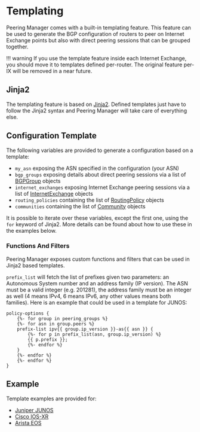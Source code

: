 # Templating

Peering Manager comes with a built-in templating feature. This feature can be
used to generate the BGP configuration of routers to peer on Internet Exchange
points but also with direct peering sessions that can be grouped together.

!!! warning
    If you use the template feature inside each Internet Exchange, you should
    move it to templates defined per-router. The original feature per-IX will
    be removed in a near future.

## Jinja2

The templating feature is based on [Jinja2](http://jinja.pocoo.org/docs/2.9/).
Defined templates just have to follow the Jinja2 syntax and Peering Manager
will take care of everything else.

## Configuration Template

The following variables are provided to generate a configuration based on a
template:

  * `my_asn` exposing the ASN specified in the configuration (your ASN)
  * `bgp_groups` exposing details about direct peering sessions via a list of
    [BGPGroup](objects/bgpgroup.md) objects
  * `internet_exchanges` exposing Internet Exchange peering sessions via a list
    of [InternetExchange](objects/internetexchange.md) objects
  * `routing_policies` containing the list of
    [RoutingPolicy](objects/routingpolicy.md) objects
  * `communities` containing the list of [Community](objects/community.md)
    objects

It is possible to iterate over these variables, except the first one, using the
`for` keyword of Jinja2. More details can be found about how to use these in
the examples below.

### Functions And Filters

Peering Manager exposes custom functions and filters that can be used in Jinja2
based templates.

`prefix_list` will fetch the list of prefixes given two parameters: an
Autonomous System number and an address family (IP version). The ASN must be a
valid integer (e.g. 201281), the address family must be an integer as well (4
means IPv4, 6 means IPv6, any other values means both families). Here is an
example that could be used in a template for JUNOS:

```no-highlight
policy-options {
    {%- for group in peering_groups %}
    {%- for asn in group.peers %}
    prefix-list ipv{{ group.ip_version }}-as{{ asn }} {
        {%- for p in prefix_list(asn, group.ip_version) %}
        {{ p.prefix }};
        {%- endfor %}
    }
    {%- endfor %}
    {%- endfor %}
}
```

## Example

Template examples are provided for:

  * [Juniper JUNOS](juniper-junos.md)
  * [Cisco IOS-XR](cisco-iosxr.md)
  * [Arista EOS](arista-eos.md)
